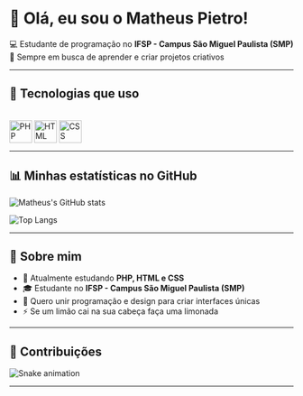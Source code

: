 # 👋 Olá, eu sou o Matheus Pietro!

💻 Estudante de programação no **IFSP - Campus São Miguel Paulista (SMP)**   
🚀 Sempre em busca de aprender e criar projetos criativos  

---

## 🔧 Tecnologias que uso
<div style="display: inline_block"><br>
  <img align="center" alt="PHP" height="40" width="40" src="https://cdn.jsdelivr.net/gh/devicons/devicon/icons/php/php-original.svg">
  <img align="center" alt="HTML" height="40" width="40" src="https://cdn.jsdelivr.net/gh/devicons/devicon/icons/html5/html5-original.svg">
  <img align="center" alt="CSS" height="40" width="40" src="https://cdn.jsdelivr.net/gh/devicons/devicon/icons/css3/css3-original.svg">
</div>

---

## 📊 Minhas estatísticas no GitHub
![Matheus's GitHub stats](https://github-readme-stats.vercel.app/api?username=SeuUsuario&show_icons=true&theme=radical)

![Top Langs](https://github-readme-stats.vercel.app/api/top-langs/?username=SeuUsuario&layout=compact&theme=radical)

---

## 🎯 Sobre mim
- 🔭 Atualmente estudando **PHP, HTML e CSS**  
- 🎓 Estudante no **IFSP - Campus São Miguel Paulista (SMP)**  
- 🎨 Quero unir programação e design para criar interfaces únicas  
- ⚡ Se um limão cai na sua cabeça faça uma limonada

---

## 🐍 Contribuições
![Snake animation](https://github.com/SeuUsuario/SeuUsuario/blob/output/github-contribution-grid-snake.svg)

---
